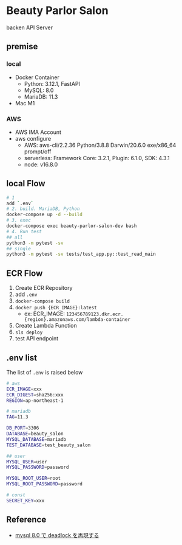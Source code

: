 # Beauty Parlor Salon

backen API Server

## premise

### local

- Docker Container
  - Python: 3.12.1, FastAPI
  - MySQL: 8.0
  - MariaDB: 11.3
- Mac M1

### AWS

- AWS IMA Account
- aws configure
  - AWS: aws-cli/2.2.36 Python/3.8.8 Darwin/20.6.0 exe/x86_64 prompt/off
  - serverless: Framework Core: 3.2.1, Plugin: 6.1.0, SDK: 4.3.1
  - node: v16.8.0

## local Flow

```bash
# 1
add `.env`
# 2. build. MariaDB, Python
docker-compose up -d --build
# 3. exec
docker-compose exec beauty-parlor-salon-dev bash
# 4. Run test
## all
python3 -m pytest -sv
## single
python3 -m pytest -sv tests/test_app.py::test_read_main
```

## ECR Flow

1. Create ECR Repository
2. add `.env`
3. `docker-compose build`
4. `docker push {ECR_IMAGE}:latest`
   - ex: ECR_IMAGE: `123456789123.dkr.ecr.{region}.amazonaws.com/lambda-container`
5. Create Lambda Function
6. `sls deploy`
7. test API endpoint

## .env list

The list of `.env` is raised below

```bash
# aws
ECR_IMAGE=xxx
ECR_DIGEST=sha256:xxx
REGION=ap-northeast-1

# mariadb
TAG=11.3

DB_PORT=3306
DATABASE=beauty_salon
MYSQL_DATABASE=mariadb
TEST_DATABASE=test_beauty_salon

## user
MYSQL_USER=user
MYSQL_PASSWORD=password

MYSQL_ROOT_USER=root
MYSQL_ROOT_PASSWORD=password

# const
SECRET_KEY=xxx
```

## Reference

- [mysql 8.0 で deadlock を再現する](https://kazusabook.notion.site/mysql-8-0-deadlock-1f22005aec42495a987057fffe9671a7)
